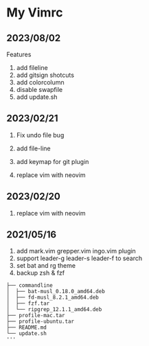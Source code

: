 # My Vimrc

## 2023/08/02
Features
1. add fileline
2. add gitsign shotcuts
3. add colorcolumn
4. disable swapfile
5. add update.sh

## 2023/02/21
1. Fix undo file bug
2. add file-line
3. add keymap for git plugin

1. replace vim with neovim
## 2023/02/20
1. replace vim with neovim

## 2021/05/16
1. add mark.vim grepper.vim ingo.vim plugin
2. support leader-g leader-s leader-f to search
3. set bat and rg theme
4. backup zsh & fzf

```
├── commandline
│  ├── bat-musl_0.18.0_amd64.deb
│  ├── fd-musl_8.2.1_amd64.deb
│  ├── fzf.tar
│  └── ripgrep_12.1.1_amd64.deb
├── profile-mac.tar
├── profile-ubuntu.tar
├── README.md
└── update.sh
'''
